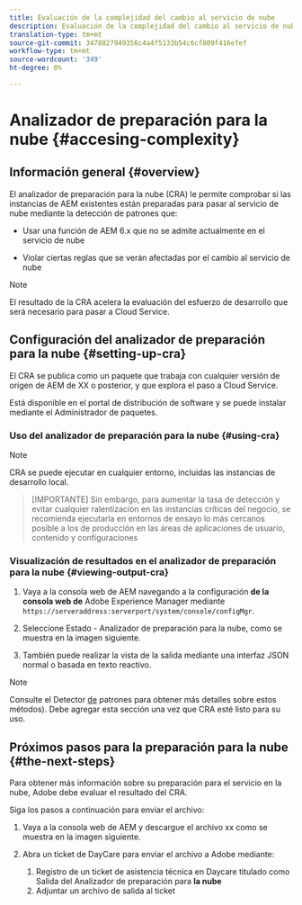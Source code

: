 ```yaml
---
title: Evaluación de la complejidad del cambio al servicio de nube
description: Evaluación de la complejidad del cambio al servicio de nube
translation-type: tm+mt
source-git-commit: 3478827949356c4a4f5133b54c6cf809f416efef
workflow-type: tm+mt
source-wordcount: '349'
ht-degree: 0%

---
```



# Analizador de preparación para la nube {#accesing-complexity}

## Información general {#overview}

El analizador de preparación para la nube (CRA) le permite comprobar si las instancias de AEM existentes están preparadas para pasar al servicio de nube mediante la detección de patrones que:

* Usar una función de AEM 6.x que no se admite actualmente en el servicio de nube

* Violar ciertas reglas que se verán afectadas por el cambio al servicio de nube

>[!NOTE]
>El resultado de la CRA acelera la evaluación del esfuerzo de desarrollo que será necesario para pasar a Cloud Service.

## Configuración del analizador de preparación para la nube {#setting-up-cra}

El CRA se publica como un paquete que trabaja con cualquier versión de origen de AEM de XX o posterior, y que explora el paso a Cloud Service.

Está disponible en el portal de distribución de software y se puede instalar mediante el Administrador de paquetes.

### Uso del analizador de preparación para la nube {#using-cra}

>[!NOTE]
> CRA se puede ejecutar en cualquier entorno, incluidas las instancias de desarrollo local.

>[IMPORTANTE]
>Sin embargo, para aumentar la tasa de detección y evitar cualquier ralentización en las instancias críticas del negocio, se recomienda ejecutarla en entornos de ensayo lo más cercanos posible a los de producción en las áreas de aplicaciones de usuario, contenido y configuraciones

### Visualización de resultados en el analizador de preparación para la nube {#viewing-output-cra}


1. Vaya a la consola web de AEM navegando a la configuración **de la consola web de** Adobe Experience Manager mediante `https://serveraddress:serverport/system/console/configMgr`.

1. Seleccione Estado - Analizador de preparación para la nube, como se muestra en la imagen siguiente.

1. También puede realizar la vista de la salida mediante una interfaz JSON normal o basada en texto reactivo.

>[!NOTE]
> Consulte el Detector [de](https://docs.adobe.com/content/help/en/experience-manager-65/deploying/upgrading/pattern-detector.html) patrones para obtener más detalles sobre estos métodos). Debe agregar esta sección una vez que CRA esté listo para su uso.

## Próximos pasos para la preparación para la nube {#the-next-steps}

Para obtener más información sobre su preparación para el servicio en la nube, Adobe debe evaluar el resultado del CRA.

Siga los pasos a continuación para enviar el archivo:

1. Vaya a la consola web de AEM y descargue el archivo xx como se muestra en la imagen siguiente.

1. Abra un ticket de DayCare para enviar el archivo a Adobe mediante:
   1. Registro de un ticket de asistencia técnica en Daycare titulado como Salida del Analizador de preparación para **la nube**
   1. Adjuntar un archivo de salida al ticket

